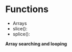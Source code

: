 # Functions
<ul>
<li>Arrays</li>
  <li>slice():</li>
  <li>splice():</li>
</ul>
<b> Array searching and looping</b>
